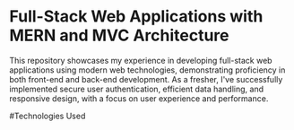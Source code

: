 # Full-Stack Web Applications with MERN and MVC Architecture

This repository showcases my experience in developing full-stack web applications using modern web technologies, demonstrating proficiency in both front-end and back-end development. As a fresher, I've successfully implemented secure user authentication, efficient data handling, and responsive design, with a focus on user experience and performance.

#Technologies Used



